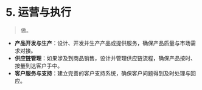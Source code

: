# 5. 运营与执行

> 做。

- **产品开发与生产**：设计、开发并生产产品或提供服务，确保产品质量与市场需求对接。
- **供应链管理**：如果涉及到商品销售，设计并管理供应链流程，确保产品按时、按量到达客户手中。
- **客户服务与支持**：建立完善的客户支持系统，确保客户问题得到及时处理与回应。
